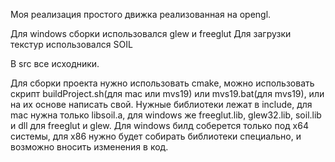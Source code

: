 Моя реализация простого движка реализованная на opengl.

Для windows сборки использовался glew и freeglut
Для загрузки текстур использовался SOIL

В src все исходники.

Для сборки проекта нужно использовать cmake, можно использовать скрипт buildProject.sh(для mac или mvs19) или mvs19.bat(для mvs19), или на их основе написать свой. Нужные библиотеки лежат в include, для mac нужна только libsoil.a, для windows же freeglut.lib, glew32.lib, soil.lib и dll для freeglut и glew. Для windows билд соберется только под x64 системы, для x86 нужно будет собирать библиотеки специально, и возможно вносить изменения в код.
